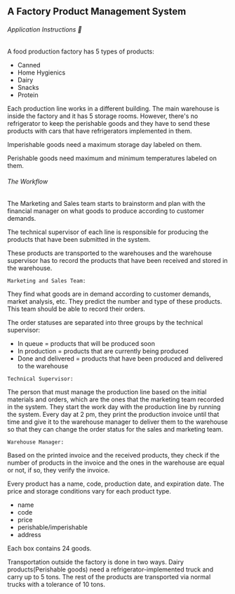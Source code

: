 ## A Factory Product Management System
###### Application Instructions :bookmark_tabs:

A food production factory has 5 types of products:
- Canned
- Home Hygienics
- Dairy
- Snacks
- Protein

Each production line works in a different building. The main warehouse is inside the factory and it has 5 storage rooms. However, there's no refrigerator to keep the perishable goods and they have to send these products with cars that have refrigerators implemented in them.

Imperishable goods need a maximum storage day labeled on them.

Perishable goods need maximum and minimum temperatures labeled on them.

###### The Workflow

The Marketing and Sales team starts to brainstorm and plan with the financial manager on what goods to produce according to customer demands.

The technical supervisor of each line is responsible for producing the products that have been submitted in the system.

These products are transported to the warehouses and the warehouse supervisor has to 
record the products that have been received and stored in the warehouse.

`Marketing and Sales Team:`

They find what goods are in demand according to customer demands, market analysis, etc. They predict the number and type of these products. This team should be able to record their orders. 

The order statuses are separated into three groups by the technical supervisor:

- In queue = products that will be produced soon
- In production = products that are currently being produced 
- Done and delivered = products that have been produced and delivered to the warehouse

`Technical Supervisor:`

The person that must manage the production line based on the initial materials and orders, which are the ones that the marketing team recorded in the system. They start the work day with the production line by running the system. Every day at 2 pm, they print the production invoice until that time and give it to the warehouse manager to deliver them to the warehouse so that they can change the order status for the sales and marketing team.

`Warehouse Manager:`

Based on the printed invoice and the received products, they check if the number of products in the invoice and the ones in the warehouse are equal or not, if so, they verify the invoice.

Every product has a name, code, production date, and expiration date. The price and storage conditions vary for each product type.

- name
- code
- price
- perishable/imperishable
- address

Each box contains 24 goods.

Transportation outside the factory is done in two ways. Dairy products(Perishable goods) need a refrigerator-implemented truck and carry up to 5 tons. The rest of the products are transported via normal trucks with a tolerance of 10 tons.

